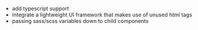 - add typescript support
- integrate a lightweight UI framework that makes use of unused html tags
- passing sass/scss variables down to child components

